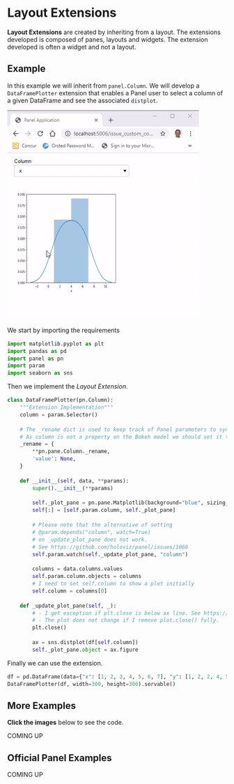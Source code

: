 # Layout Extensions

**Layout Extensions** are created by inheriting from a layout. The extensions developed is composed of panes, layouts and widgets. The extension developed is often a widget and not a layout.

## Example

In this example we will inherit from `panel.Column`. We will develop a `DataFramePlotter` extension that enables a Panel user to select a column of a given DataFrame and see the associated `distplot`.

[![Data FramePlotter](dataframe-plotter.gif)](https://github.com/MarcSkovMadsen/awesome-panel-extensions/blob/master/examples/guide/dataframe_plotter.py)

We start by importing the requirements

```python
import matplotlib.pyplot as plt
import pandas as pd
import panel as pn
import param
import seaborn as sns
```

Then we implement the *Layout Extension*.

```python
class DataFramePlotter(pn.Column):
    """Extension Implementation"""
    column = param.Selector()

    # The _rename dict is used to keep track of Panel parameters to sync to Bokeh properties.
    # As column is not a property on the Bokeh model we should set it to None
    _rename = {
        **pn.pane.Column._rename,
        'value': None,
    }

    def __init__(self, data, **params):
        super().__init__(**params)

        self._plot_pane = pn.pane.Matplotlib(background="blue", sizing_mode="stretch_both")
        self[:] = [self.param.column, self._plot_pane]

        # Please note that the alternative of setting
        # @param.depends("column", watch=True)
        # on _update_plot_pane does not work.
        # See https://github.com/holoviz/panel/issues/1060
        self.param.watch(self._update_plot_pane, "column")

        columns = data.columns.values
        self.param.column.objects = columns
        # I need to set self.column to show a plot initially
        self.column = columns[0]

    def _update_plot_pane(self, _):
        # - I get exception if plt.close is below ax line. See https://github.com/holoviz/panel/issues/1482
        # - The plot does not change if I remove plot.close() fully.
        plt.close()

        ax = sns.distplot(df[self.column])
        self._plot_pane.object = ax.figure
```

Finally we can use the extension.

```python
df = pd.DataFrame(data={"x": [1, 2, 3, 4, 5, 6, 7], "y": [1, 2, 2, 4, 5, 9, 7]})
DataFramePlotter(df, width=300, height=300).servable()
```

## More Examples

**Click the images** below to see the code.

COMING UP

## Official Panel Examples

COMING UP